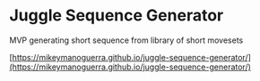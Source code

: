 # Juggle Sequence Generator
MVP generating short sequence from library of short movesets

[https://mikeymanoguerra.github.io/juggle-sequence-generator/](https://mikeymanoguerra.github.io/juggle-sequence-generator/)
